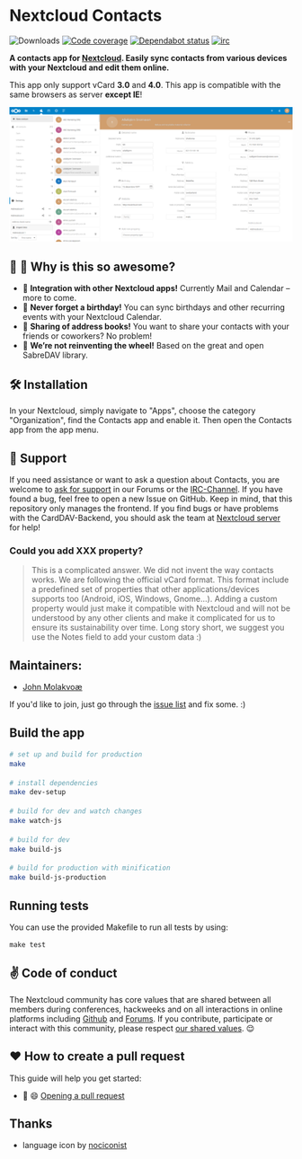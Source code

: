 # Nextcloud Contacts
![Downloads](https://img.shields.io/github/downloads/nextcloud/contacts/total.svg?style=flat-square)
[![Code coverage](https://img.shields.io/codecov/c/github/nextcloud/contacts.svg?style=flat-square)](https://codecov.io/gh/nextcloud/contacts/)
[![Dependabot status](https://img.shields.io/badge/Dependabot-enabled-brightgreen.svg?longCache=true&style=flat-square&logo=dependabot)](https://dependabot.com)
[![irc](https://img.shields.io/badge/IRC-%23nextcloud--contacts%20on%20freenode-blue.svg?style=flat-square)](https://webchat.freenode.net/?channels=nextcloud-contacts)

**A contacts app for [Nextcloud](https://nextcloud.com). Easily sync contacts from various devices with your Nextcloud and edit them online.**

This app only support vCard **3.0** and **4.0**. This app is compatible with the same browsers as server **except IE**!

![](https://raw.githubusercontent.com/nextcloud/screenshots/master/apps/Contacts/contacts.png)

## :blue_heart: :tada: Why is this so awesome?

* :rocket: **Integration with other Nextcloud apps!** Currently Mail and Calendar – more to come.
* :tada: **Never forget a birthday!** You can sync birthdays and other recurring events with your Nextcloud Calendar.
* :busts_in_silhouette: **Sharing of address books!** You want to share your contacts with your friends or coworkers? No problem!
* :see_no_evil: **We’re not reinventing the wheel!** Based on the great and open SabreDAV library.

## :hammer_and_wrench: Installation

In your Nextcloud, simply navigate to "Apps", choose the category "Organization", find the Contacts app and enable it.
Then open the Contacts app from the app menu.

## :satellite: Support

If you need assistance or want to ask a question about Contacts, you are welcome to [ask for support](https://help.nextcloud.com) in our Forums or the [IRC-Channel](https://webchat.freenode.net/?channels=nextcloud-contacts). If you have found a bug, feel free to open a new Issue on GitHub. Keep in mind, that this repository only manages the frontend. If you find bugs or have problems with the CardDAV-Backend, you should ask the team at [Nextcloud server](https://github.com/nextcloud/server) for help!

### Could you add XXX property?
> This is a complicated answer. We did not invent the way contacts works. We are following the official vCard format. This format include a predefined set of properties that other applications/devices supports too (Android, iOS, Windows, Gnome...). Adding a custom property would just make it compatible with Nextcloud and will not be understood by any other clients and make it complicated for us to ensure its sustainability over time.
Long story short, we suggest you use the Notes field to add your custom data :)

## Maintainers:

- [John Molakvoæ](https://github.com/skjnldsv)

If you'd like to join, just go through the [issue list](https://github.com/nextcloud/contacts/issues) and fix some. :)

## Build the app

``` bash
# set up and build for production
make

# install dependencies
make dev-setup

# build for dev and watch changes
make watch-js

# build for dev
make build-js

# build for production with minification
make build-js-production

```
## Running tests
You can use the provided Makefile to run all tests by using:

```
make test
```

## :v: Code of conduct

The Nextcloud community has core values that are shared between all members during conferences,
hackweeks and on all interactions in online platforms including [Github](https://github.com/nextcloud) and [Forums](https://help.nextcloud.com).
If you contribute, participate or interact with this community, please respect [our shared values](https://nextcloud.com/code-of-conduct/). :relieved:

## :heart: How to create a pull request

This guide will help you get started: 
- :dancer: :smile: [Opening a pull request](https://opensource.guide/how-to-contribute/#opening-a-pull-request) 

## Thanks
- language icon by [nociconist](https://thenounproject.com/nociconist/)



